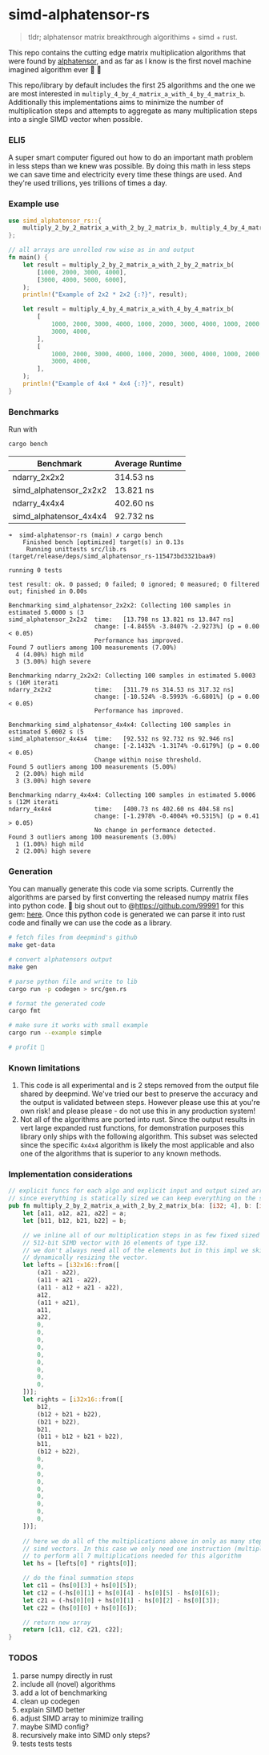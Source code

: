 # simd-alphatensor-rs

> tldr; alphatensor matrix breakthrough algorithims + simd + rust.

This repo contains the cutting edge matrix multiplication algorithms that were found by [alphatensor](https://www.deepmind.com/blog/discovering-novel-algorithms-with-alphatensor), and as far as I know is the first novel machine imagined algorithm ever 🦾 🧠 

This repo/library by default includes the first 25 algorithms and the one we are most interested in `multiply_4_by_4_matrix_a_with_4_by_4_matrix_b`. Additionally this implementations aims to minimize the number of multiplication steps and attempts to aggregate as many multiplication steps into a single SIMD vector when possible.

### ELI5

A super smart computer figured out how to do an important math problem in less steps than we knew was possible. By doing this math in less steps we can save time and electricity every time these things are used. And they're used trillions, yes trillions of times a day. 

### Example use

```rust
use simd_alphatensor_rs::{
    multiply_2_by_2_matrix_a_with_2_by_2_matrix_b, multiply_4_by_4_matrix_a_with_4_by_4_matrix_b,
};

// all arrays are unrolled row wise as in and output
fn main() {
    let result = multiply_2_by_2_matrix_a_with_2_by_2_matrix_b(
        [1000, 2000, 3000, 4000],
        [3000, 4000, 5000, 6000],
    );
    println!("Example of 2x2 * 2x2 {:?}", result);

    let result = multiply_4_by_4_matrix_a_with_4_by_4_matrix_b(
        [
            1000, 2000, 3000, 4000, 1000, 2000, 3000, 4000, 1000, 2000, 3000, 4000, 1000, 2000,
            3000, 4000,
        ],
        [
            1000, 2000, 3000, 4000, 1000, 2000, 3000, 4000, 1000, 2000, 3000, 4000, 1000, 2000,
            3000, 4000,
        ],
    );
    println!("Example of 4x4 * 4x4 {:?}", result)
}
```

### Benchmarks

Run with
```bash
cargo bench
```

| Benchmark      | Average Runtime |
| ----------- | ----------- |
| ndarry_2x2x2      | 314.53 ns       |
| simd_alphatensor_2x2x2   | 13.821 ns        |
| ndarry_4x4x4   | 402.60 ns        |
| simd_alphatensor_4x4x4   | 92.732 ns        |

```
➜  simd-alphatensor-rs (main) ✗ cargo bench
    Finished bench [optimized] target(s) in 0.13s
     Running unittests src/lib.rs (target/release/deps/simd_alphatensor_rs-115473bd3321baa9)

running 0 tests

test result: ok. 0 passed; 0 failed; 0 ignored; 0 measured; 0 filtered out; finished in 0.00s

Benchmarking simd_alphatensor_2x2x2: Collecting 100 samples in estimated 5.0000 s (3                                                                                    simd_alphatensor_2x2x2  time:   [13.798 ns 13.821 ns 13.847 ns]
                        change: [-4.8455% -3.8407% -2.9273%] (p = 0.00 < 0.05)
                        Performance has improved.
Found 7 outliers among 100 measurements (7.00%)
  4 (4.00%) high mild
  3 (3.00%) high severe

Benchmarking ndarry_2x2x2: Collecting 100 samples in estimated 5.0003 s (16M iterati                                                                                    ndarry_2x2x2            time:   [311.79 ns 314.53 ns 317.32 ns]
                        change: [-10.524% -8.5993% -6.6801%] (p = 0.00 < 0.05)
                        Performance has improved.

Benchmarking simd_alphatensor_4x4x4: Collecting 100 samples in estimated 5.0002 s (5                                                                                    simd_alphatensor_4x4x4  time:   [92.532 ns 92.732 ns 92.946 ns]
                        change: [-2.1432% -1.3174% -0.6179%] (p = 0.00 < 0.05)
                        Change within noise threshold.
Found 5 outliers among 100 measurements (5.00%)
  2 (2.00%) high mild
  3 (3.00%) high severe

Benchmarking ndarry_4x4x4: Collecting 100 samples in estimated 5.0006 s (12M iterati                                                                                    ndarry_4x4x4            time:   [400.73 ns 402.60 ns 404.58 ns]
                        change: [-1.2978% -0.4004% +0.5315%] (p = 0.41 > 0.05)
                        No change in performance detected.
Found 3 outliers among 100 measurements (3.00%)
  1 (1.00%) high mild
  2 (2.00%) high severe
```

### Generation

You can manually generate this code via some scripts. Currently the algorithms are parsed by first converting the released numpy matrix files into python code. 🙏 big shout out to @https://github.com/99991 for this gem: [here](https://github.com/deepmind/alphatensor/issues/3). Once this python code is generated we can parse it into rust code and finally we can use the code as a library.

```bash
# fetch files from deepmind's github
make get-data

# convert alphatensors output
make gen

# parse python file and write to lib
cargo run -p codegen > src/gen.rs

# format the generated code
cargo fmt

# make sure it works with small example
cargo run --example simple

# profit 🙌
```

### Known limitations

1. This code is all experimental and is 2 steps removed from the output file shared by deepmind. We've tried our best to preserve the accuracy and the output is validated between steps. However please use this at you're own risk! and please please - do not use this in any production system!
2. Not all of the algorithms are ported into rust. Since the output results in vert large expanded rust functions, for demonstration purposes this library only ships with the following algorithm. This subset was selected since the specific `4x4x4` algorithm is likely the most applicable and also one of the algorithms that is superior to any known methods.

### Implementation considerations

```rust
// explicit funcs for each algo and explicit input and output sized arrays
// since everything is statically sized we can keep everything on the stack
pub fn multiply_2_by_2_matrix_a_with_2_by_2_matrix_b(a: [i32; 4], b: [i32; 4]) -> [i32; 4] {
    let [a11, a12, a21, a22] = a;
    let [b11, b12, b21, b22] = b;

    // we inline all of our multiplication steps in as few fixed sized 
    // 512-bit SIMD vector with 16 elements of type i32.
    // we don't always need all of the elements but in this impl we skipped
    // dynamically resizing the vector.
    let lefts = [i32x16::from([
        (a21 - a22),
        (a11 + a21 - a22),
        (a11 - a12 + a21 - a22),
        a12,
        (a11 + a21),
        a11,
        a22,
        0,
        0,
        0,
        0,
        0,
        0,
        0,
        0,
        0,
    ])];
    let rights = [i32x16::from([
        b12,
        (b12 + b21 + b22),
        (b21 + b22),
        b21,
        (b11 + b12 + b21 + b22),
        b11,
        (b12 + b22),
        0,
        0,
        0,
        0,
        0,
        0,
        0,
        0,
        0,
    ])];
    
    // here we do all of the multiplications above in only as many steps as 
    // simd vectors. In this case we only need one instruction (multiplication)
    // to perform all 7 multiplications needed for this algorithm
    let hs = [lefts[0] * rights[0]];

    // do the final summation steps
    let c11 = (hs[0][3] + hs[0][5]);
    let c12 = (-hs[0][1] + hs[0][4] - hs[0][5] - hs[0][6]);
    let c21 = (-hs[0][0] + hs[0][1] - hs[0][2] - hs[0][3]);
    let c22 = (hs[0][0] + hs[0][6]);

    // return new array
    return [c11, c12, c21, c22];
}
```

### TODOS

1. parse numpy directly in rust
2. include all (novel) algorithms
3. add a lot of benchmarking
4. clean up codegen
5. explain SIMD better
6. adjust SIMD array to minimize trailing
7. maybe SIMD config?
8. recursively make into SIMD only steps?
9. tests tests tests